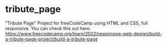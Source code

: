# tribute_page
"Tribute Page" Project for freeCodeCamp using HTML and CSS, full responsive. 
You can check this out here: 
https://www.freecodecamp.org/learn/2022/responsive-web-design/build-a-tribute-page-project/build-a-tribute-page
